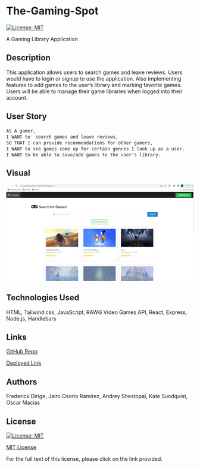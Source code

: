 # The-Gaming-Spot

[![License: MIT](https://img.shields.io/badge/License-MIT-yellow.svg)](https://opensource.org/licenses/MIT)

A Gaming Library Application 


## Description

This application allows users to search games and leave reviews. Users would have to login or signup to use the application. Also implementing features to add games to the user’s library and marking favorite games. Users will be able to manage their game libraries when logged into their account.


## User Story 
```
AS A gamer,
I WANT to  search games and leave reviews,
SO THAT I can provide recommendations for other gamers,
I WANT to see games come up for certain genres I look up as a user.
I WANT to be able to save/add games to the user's library.
```

## Visual

![Screenshot of page](./my-app/asset/Project3.JPG)


## Technologies Used

HTML, Tailwind.css, JavaScript, RAWG Video Games API, React, Express, Node.js, Handlebars


## Links

[GitHub Repo](https://github.com/fdirige/The-Gaming-Spot)

[Deployed Link](https://protected-garden-58120.herokuapp.com/)


## Authors

Frederick Dirige, Jairo Osorio Ramirez, Andrey Shestopal, Kate Sundquist, Oscar Macias


## License

[![License: MIT](https://img.shields.io/badge/License-MIT-yellow.svg)](https://opensource.org/licenses/MIT)

[MIT License](https://opensource.org/license/mit-0/)

For the full text of this license, please click on the link provided.
